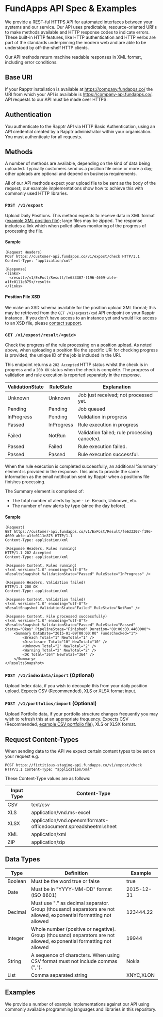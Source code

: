 # FundApps API Spec & Examples

We provide a REST-ful HTTPS API for automated interfaces between your systems and our service. Our API uses predictable, resource-oriented URI's to make methods available and HTTP response codes to indicate errors. These built-in HTTP features, like HTTP authentication and HTTP verbs are part of the standards underpinning the modern web and are able to be understood by off-the-shelf HTTP clients.

Our API methods return machine readable responses in XML format, including error conditions.

## Base URI
If your Rapptr installation is available at https://company.fundapps.co/ the URI from which your API is available is https://company-api.fundapps.co/. API requests to our API must be made over HTTPS.

## Authentication
You authenticate to the Rapptr API via HTTP Basic Authentication, using an API credential created by a Rapptr administrator within your organisation. You must authenticate for all requests.

## Methods

A number of methods are available, depending on the kind of data being uploaded. Typically customers send us a position file once or more a day; other uploads are optional and depend on business requirements.

All of our API methods expect your upload file to be sent as the body of the request; our example implementations show how to achieve this with commonly used HTTP libraries.

### `POST /v1/expost`

Upload Daily Positions. This method expects to receive data in XML format ([example XML position file](Sample-XML/)); large files may be zipped. The response includes a link which when polled allows monitoring of the progress of processing the file.

#### Sample
    (Request Headers)
    POST https://customer-api.fundapps.co/v1/expost/check HTTP/1.1 Content-Type: "application/xml"

    (Response)
    <links>
      <result>/v1/ExPost/Result/fe633307-f196-4609-abfe-a1fc0111e875</result>
    </links>

#### Position File XSD
We make an XSD schema available for the position upload XML format; this may be retrieved from the `GET /v1/expost/xsd` API endpoint on your Rapptr instance . If you don't have access to an instance yet and would like access to an XSD file, please [contact support](https://fundapps.zendesk.com/hc/en-us/articles/200951119-Contacting-Support).

### `GET /v1/expost/result/<guid>`

Check the progress of the rule processing on a position upload. As noted above, when uploading a position file the specific URI for checking progress is provided; the unique ID of the job is included in the URI.

This endpoint returns a `202 Accepted` HTTP status whilst the check is in progress and a `200 OK` status when the check is complete. The progress of validation and rule execution is reported separately in the response.

ValidationState | RuleState   | Explanation
----------------|-------------|--------------------------------------
Unknown         | Unknown     | Job just received; not processed yet.
Pending         | Pending     | Job queued
InProgress      | Pending     | Validation in progress
Passed          | InProgress  | Rule execution in progress
Failed          | NotRun      | Validation failed; rule processing canceled.
Passed          | Failed      | Rule execution failed.
Passed          | Passed      | Rule execution successful.

When the rule execution is completed successfully, an additional 'Summary' element is provided in the response. This aims to provide the same information as the email notification sent by Rapptr when a positions file finishes processing. 

The Summary element is comprised of:

 * The total number of alerts by type - i.e. Breach, Unknown, etc.
 * The number of new alerts by type (since the day before).
 
#### Sample
    (Request)
    GET https://customer-api.fundapps.co/v1/ExPost/Result/fe633307-f196-4609-abfe-a1fc0111e875 HTTP/1.1
    Content-Type: application/xml

    (Response Headers, Rules running)
    HTTP/1.1 202 Accepted
    Content-Type: application/xml

    (Response Content, Rules running)
    <?xml version="1.0" encoding="utf-8"?>
    <ResultsSnapshot ValidationState="Passed" RuleState="InProgress" />

    (Response Headers, Validation failed)
    HTTP/1.1 200 OK
    Content-Type: application/xml

    (Response Content, Validation failed)
    <?xml version="1.0" encoding="utf-8"?>
    <ResultSnapshot ValidationState="Failed" RuleState="NotRun" />

    (Response Content, File processed successfully)
    <?xml version="1.0" encoding="utf-8"?>
    <ResultsSnapshot ValidationState="Passed" RuleState="Passed" Status="Okay" PipelineStage="Finished" Duration="00:00:03.4460000">
        <Summary DataDate="2015-01-09T00:00:00" FundsChecked="1">
            <Breach Total="1" NewTotal="1" />
            <Disclosure Total="10" NewTotal="10" />
            <Unknown Total="2" NewTotal="2" />
            <Warning Total="2" NewTotal="2" />
            <OK Total="364" NewTotal="364" />
        </Summary>
    </ResultsSnapshot>

### `POST /v1/indexdata/import` (Optional)

Upload Index data, if you wish to decouple this from your daily position upload. Expects CSV (Recommended), XLS or XLSX format input.

### `POST /v1/portfolios/import` (Optional)

Upload Portfolio data, if your portfolio structure changes frequently you may wish to refresh this at an appropriate frequency. Expects CSV (Recommended, [example CSV portfolio file](Sample-ImportFiles/Portfolios.csv)), XLS or XLSX format.

## Request Content-Types

When sending data to the API we expect certain content types to be set on your request e.g.

    POST https://fictitious-staging-api.fundapps.co/v1/expost/check HTTP/1.1 Content-Type: "application/xml"

These Content-Type values are as follows:

Input Type  | Content-Type
------------|-----------
CSV         | text/csv
XLS         | application/vnd.ms-excel
XLSX        | application/vnd.openxmlformats-officedocument.spreadsheetml.sheet
XML         | application/xml
ZIP         | application/zip

## Data Types

Type    | Definition                                | Example
--------|-------------------------------------------|----------
Boolean | Must be the word true or false            | true
Date    | Must be in "YYYY-MM-DD" format (ISO 8601) | 2015-12-31
Decimal | Must use "." as decimal separator. Group (thousand) separators are not allowed, exponential formatting not allowed | 123444.22
Integer | Whole number (positive or negative). Group (thousand) separators are not allowed, exponential formatting not allowed | 19944
String  | A sequence of characters. When using CSV format must not include commas (","). | Nokia
List    | Comma separated string                    | XNYC,XLON

## Examples
We provide a number of example implementations against our API using commonly available programming languages and libraries in this repository.
